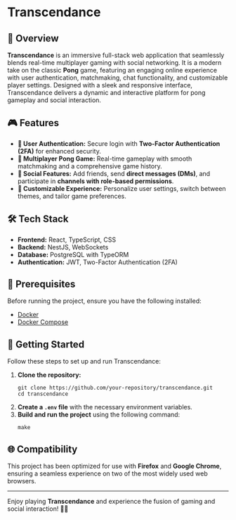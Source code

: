 # Transcendance

## 🚀 Overview

**Transcendance** is an immersive full-stack web application that seamlessly blends real-time multiplayer gaming with social networking. It is a modern take on the classic **Pong** game, featuring an engaging online experience with user authentication, matchmaking, chat functionality, and customizable player settings. Designed with a sleek and responsive interface, Transcendance delivers a dynamic and interactive platform for pong gameplay and social interaction.

## 🎮 Features

- **🔐 User Authentication:** Secure login with **Two-Factor Authentication (2FA)** for enhanced security.
- **🏓 Multiplayer Pong Game:** Real-time gameplay with smooth matchmaking and a comprehensive game history.
- **💬 Social Features:** Add friends, send **direct messages (DMs)**, and participate in **channels with role-based permissions**.
- **🎨 Customizable Experience:** Personalize user settings, switch between themes, and tailor game preferences.

## 🛠 Tech Stack

- **Frontend:** React, TypeScript, CSS
- **Backend:** NestJS, WebSockets
- **Database:** PostgreSQL with TypeORM
- **Authentication:** JWT, Two-Factor Authentication (2FA)

## 📌 Prerequisites

Before running the project, ensure you have the following installed:
- [Docker](https://www.docker.com/)
- [Docker Compose](https://docs.docker.com/compose/)

## 🚀 Getting Started

Follow these steps to set up and run Transcendance:

1. **Clone the repository:**
   ```shell
   git clone https://github.com/your-repository/transcendance.git
   cd transcendance
   ```
2. **Create a `.env` file** with the necessary environment variables.
3. **Build and run the project** using the following command:
   ```shell
   make
   ```

## 🌐 Compatibility
This project has been optimized for use with **Firefox** and **Google Chrome**, ensuring a seamless experience on two of the most widely used web browsers.

---

Enjoy playing **Transcendance** and experience the fusion of gaming and social interaction! 🚀🏓
